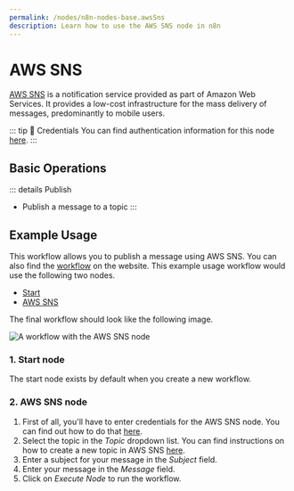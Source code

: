 ```yaml
---
permalink: /nodes/n8n-nodes-base.awsSns
description: Learn how to use the AWS SNS node in n8n
---
```


# AWS SNS

[AWS SNS](https://aws.amazon.com/sns/) is a notification service provided as part of Amazon Web Services. It provides a low-cost infrastructure for the mass delivery of messages, predominantly to mobile users.

::: tip 🔑 Credentials
You can find authentication information for this node [here](../../../credentials/AWS/README.md).
:::

## Basic Operations

::: details Publish
- Publish a message to a topic
:::

## Example Usage

This workflow allows you to publish a message using AWS SNS. You can also find the [workflow](https://n8n.io/workflows/501) on the website. This example usage workflow would use the following two nodes.
- [Start](../../core-nodes/Start/README.md)
- [AWS SNS]()

The final workflow should look like the following image.

![A workflow with the AWS SNS node](./workflow.png)

### 1. Start node

The start node exists by default when you create a new workflow.

### 2. AWS SNS node

1. First of all, you'll have to enter credentials for the AWS SNS node. You can find out how to do that [here](../../../credentials/AWS/README.md).
2. Select the topic in the *Topic* dropdown list. You can find instructions on how to create a new topic in AWS SNS [here](https://docs.aws.amazon.com/sns/latest/dg/sns-tutorial-create-topic.html).
3. Enter a subject for your message in the *Subject* field.
4. Enter your message in the *Message* field.
5. Click on *Execute Node* to run the workflow.
